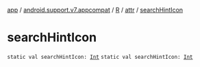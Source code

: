 [app](../../../index.md) / [android.support.v7.appcompat](../../index.md) / [R](../index.md) / [attr](index.md) / [searchHintIcon](./search-hint-icon.md)

# searchHintIcon

`static val searchHintIcon: `[`Int`](https://kotlinlang.org/api/latest/jvm/stdlib/kotlin/-int/index.html)
`static val searchHintIcon: `[`Int`](https://kotlinlang.org/api/latest/jvm/stdlib/kotlin/-int/index.html)